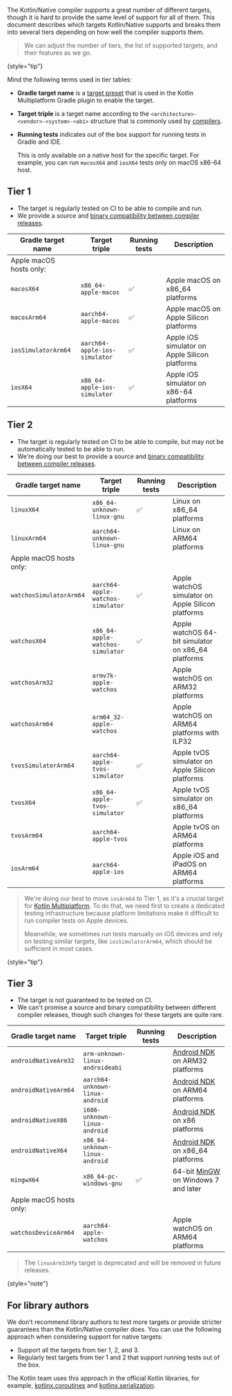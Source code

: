 [//]: # (title: Kotlin/Native target support)

The Kotlin/Native compiler supports a great number of different targets, though it is hard to provide the same level of
support for all of them. This document describes which targets Kotlin/Native supports and breaks them into several
tiers depending on how well the compiler supports them.

> We can adjust the number of tiers, the list of supported targets, and their features as we go.
> 
{style="tip"}

Mind the following terms used in tier tables:

* **Gradle target name** is a [target preset](multiplatform-set-up-targets.md) that is used in the
    Kotlin Multiplatform Gradle plugin to enable the target.
* **Target triple** is a target name according to the `<architecture>-<vendor>-<system>-<abi>` structure that is commonly
  used by [compilers](https://clang.llvm.org/docs/CrossCompilation.html#target-triple).
* **Running tests** indicates out of the box support for running tests in Gradle and IDE.
  
    This is only available on a native host for the specific target. For example, you can run `macosX64` and `iosX64` tests
    only on macOS x86-64 host.

## Tier 1

* The target is regularly tested on CI to be able to compile and run.
* We provide a source and [binary compatibility between compiler releases](https://youtrack.jetbrains.com/issue/KT-42293).

| Gradle target name      | Target triple                 | Running tests | Description                                    |
|-------------------------|-------------------------------|---------------|------------------------------------------------|
| Apple macOS hosts only: |                               |               |                                                |
| `macosX64`              | `x86_64-apple-macos`          | ✅             | Apple macOS on x86_64 platforms                |
| `macosArm64`            | `aarch64-apple-macos`         | ✅             | Apple macOS on Apple Silicon platforms         |
| `iosSimulatorArm64`     | `aarch64-apple-ios-simulator` | ✅             | Apple iOS simulator on Apple Silicon platforms |
| `iosX64`                | `x86_64-apple-ios-simulator`  | ✅             | Apple iOS simulator on x86-64 platforms        |

## Tier 2

* The target is regularly tested on CI to be able to compile, but may not be automatically tested to be able to run.
* We're doing our best to provide a source and [binary compatibility between compiler releases](https://youtrack.jetbrains.com/issue/KT-42293).

| Gradle target name      | Target triple                     | Running tests | Description                                        |
|-------------------------|-----------------------------------|---------------|----------------------------------------------------|
| `linuxX64`              | `x86_64-unknown-linux-gnu`        | ✅             | Linux on x86_64 platforms                          |
| `linuxArm64`            | `aarch64-unknown-linux-gnu`       |               | Linux on ARM64 platforms                           |
| Apple macOS hosts only: |                                   |               |                                                    |
| `watchosSimulatorArm64` | `aarch64-apple-watchos-simulator` | ✅             | Apple watchOS simulator on Apple Silicon platforms |
| `watchosX64`            | `x86_64-apple-watchos-simulator`  | ✅             | Apple watchOS 64-bit simulator on x86_64 platforms |
| `watchosArm32`          | `armv7k-apple-watchos`            |               | Apple watchOS on ARM32 platforms                   |
| `watchosArm64`          | `arm64_32-apple-watchos`          |               | Apple watchOS on ARM64 platforms with ILP32        |
| `tvosSimulatorArm64`    | `aarch64-apple-tvos-simulator`    | ✅             | Apple tvOS simulator on Apple Silicon platforms    |
| `tvosX64`               | `x86_64-apple-tvos-simulator`     | ✅             | Apple tvOS simulator on x86_64 platforms           |
| `tvosArm64`             | `aarch64-apple-tvos`              |               | Apple tvOS on ARM64 platforms                      |
| `iosArm64`              | `aarch64-apple-ios`               |               | Apple iOS and iPadOS on ARM64 platforms            |

> We're doing our best to move `iosArm64` to Tier 1, as it's a crucial target for [Kotlin Multiplatform](multiplatform-get-started.md).
> To do that, we need first to create a dedicated testing infrastructure because platform limitations make it difficult
> to run compiler tests on Apple devices.
> 
> Meanwhile, we sometimes run tests manually on iOS devices and rely on testing
> similar targets, like `iosSimulatorArm64`, which should be sufficient in most cases.
> 
{style="tip"}

## Tier 3

* The target is not guaranteed to be tested on CI.
* We can't promise a source and binary compatibility between different compiler releases, though such changes for these
  targets are quite rare.

| Gradle target name      | Target triple                   | Running tests | Description                                                          |
|-------------------------|---------------------------------|---------------|----------------------------------------------------------------------|
| `androidNativeArm32`    | `arm-unknown-linux-androideabi` |               | [Android NDK](https://developer.android.com/ndk) on ARM32 platforms  |
| `androidNativeArm64`    | `aarch64-unknown-linux-android` |               | [Android NDK](https://developer.android.com/ndk) on ARM64 platforms  |
| `androidNativeX86`      | `i686-unknown-linux-android`    |               | [Android NDK](https://developer.android.com/ndk) on x86 platforms    |
| `androidNativeX64`      | `x86_64-unknown-linux-android`  |               | [Android NDK](https://developer.android.com/ndk) on x86_64 platforms |
| `mingwX64`              | `x86_64-pc-windows-gnu`         | ✅             | 64-bit [MinGW](https://www.mingw-w64.org) on Windows 7 and later     |
| Apple macOS hosts only: |                                 |               |                                                                      |
| `watchosDeviceArm64`    | `aarch64-apple-watchos`         |               | Apple watchOS on ARM64 platforms                                     |

> The `linuxArm32Hfp` target is deprecated and will be removed in future releases.
> 
{style="note"}

## For library authors

We don't recommend library authors to test more targets or provide stricter guarantees than the Kotlin/Native compiler
does. You can use the following approach when considering support for native targets:

* Support all the targets from tier 1, 2, and 3.
* Regularly test targets from tier 1 and 2 that support running tests out of the box.

The Kotlin team uses this approach in the official Kotlin libraries, for example, [kotlinx.coroutines](coroutines-guide.md) and [kotlinx.serialization](serialization.md).